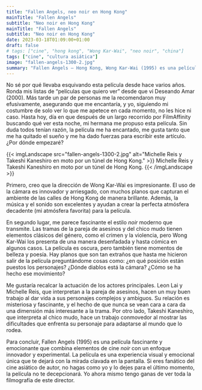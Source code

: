 ```yaml
---
title: "Fallen Angels, neo noir en Hong Kong"
mainTitle: "Fallen Angels"
subtitle: "Neo noir en Hong Kong"
mainTitle: "Fallen Angels"
subtitle: "Neo noir en Hong Kong"
date: 2023-03-18T01:09:00+01:00
draft: false
# tags: ["cine", "hong kong", "Wong Kar-Wai", "neo noir", "china"]
tags: ["cine", "cultura asiática"]
image: "fallen-angels-1300-2.jpg"
summary: "Fallen Angels — Hong Kong, Wong Kar-Wai (1995) es una película cautivadora y original que combina elementos de cine noir con un enfoque innovador y experimental."
---
```


No sé por qué llevaba esquivando esta película desde hace varios años. Ronda mis listas de “películas que quiero ver” desde que vi Deseando Amar (2000). Más tarde un par de personas me la recomendaron muy efusivamente, asegurando que me encantaría, y yo, siguiendo mi costumbre de solo ver lo que me apetece en cada momento, no les hice ni caso. Hasta hoy, día en que después de un largo recorrido por FilmAffinity buscando qué ver esta noche, mi hermana me propuso esta película. Sin duda todos tenían razón, la película me ha encantado, me gusta tanto que me ha quitado el sueño y me ha dado fuerzas para escribir este artículo. ¿Por dónde empezaré?

{{< imgLandscape src="fallen-angels-1300-2.jpg" alt="Michelle Reis y Takeshi Kaneshiro en moto por un túnel de Hong Kong." >}}
Michelle Reis y Takeshi Kaneshiro en moto por un túnel de Hong Kong.
{{< /imgLandscape >}}

<!-- {{< imgLandscape src="fallen-angels-750.jpg" alt="Michelle Reis en el metro de Hong Kong." >}}
Michelle Reis en el metro de Hong Kong.
{{< /imgLandscape >}} -->

<!-- {{< blockMediaText src="Takeshi-Kaneshiro-fallen-angels.jpg" alt="" >}}
Lorem ipsum dolor sit amet, consectetur adipiscing elit. Nulla nec nisl euismod, ultrices nisl quis, ultrices nisl. Sed e
{{< /blockMediaText >}} -->

Primero, creo que la dirección de Wong Kar-Wai es impresionante. El uso de la cámara es innovador y arriesgado, con muchos planos que capturan el ambiente de las calles de Hong Kong de manera brillante. Además, la música y el sonido son excelentes y ayudan a crear la perfecta atmósfera decadente (mi atmósfera favorita) para la película.

En segundo lugar, me parece fascinante el estilo *noir* moderno que transmite. Las tramas de la pareja de asesinos y del chico mudo tienen elementos clásicos del género, como el crimen y la violencia, pero Wong Kar-Wai los presenta de una manera desenfadada y hasta cómica en algunos casos. La película es oscura, pero también tiene momentos de belleza y poesía. Hay planos que son tan extraños que hasta me hicieron salir de la película preguntándome cosas como: ¿en qué posición están puestos los personajes? ¿Dónde diablos está la cámara? ¿Cómo se ha hecho ese movimiento?

Me gustaría recalcar la actuación de los actores principales. Leon Lai y Michelle Reis, que interpretan a la pareja de asesinos, hacen un muy buen trabajo al dar vida a sus personajes complejos y ambiguos. Su relación es misteriosa y fascinante, y el hecho de que nunca se vean cara a cara da una dimensión más interesante a la trama. Por otro lado, Takeshi Kaneshiro, que interpreta al chico mudo, hace un trabajo conmovedor al mostrar las dificultades que enfrenta su personaje para adaptarse al mundo que lo rodea.

Para concluir, Fallen Angels (1995) es una película fascinante y emocionante que combina elementos de cine *noir* con un enfoque innovador y experimental. La película es una experiencia visual y emocional única que te dejará con la mirada clavada en la pantalla. Si eres fanático del cine asiático de autor, no hagas como yo y lo dejes para el último momento, la película no te decepcionará. Yo ahora mismo tengo ganas de ver toda la filmografía de este director.
